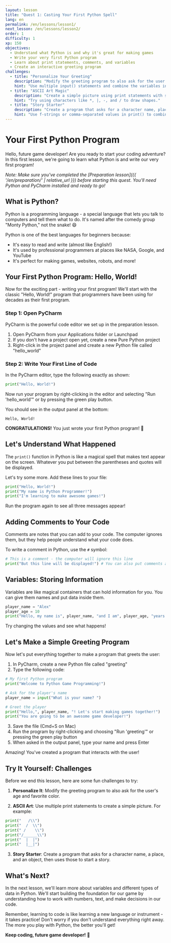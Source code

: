 ```yaml
---
layout: lesson
title: "Quest 1: Casting Your First Python Spell"
lang: en
permalink: /en/lessons/lesson1/
next_lesson: /en/lessons/lesson2/
order: 1
difficulty: 1
xp: 150
objectives:
  - Understand what Python is and why it's great for making games
  - Write your very first Python program
  - Learn about print statements, comments, and variables
  - Create an interactive greeting program
challenges:
  - title: "Personalize Your Greeting"
    description: "Modify the greeting program to also ask for the user's age and favorite color, then create a personalized message."
    hint: "Use multiple input() statements and combine the variables in your print statement."
  - title: "ASCII Art Magic"
    description: "Create a simple picture using print statements with special characters."
    hint: "Try using characters like *, |, -, and / to draw shapes."
  - title: "Story Starter"
    description: "Create a program that asks for a character name, place, and object, then uses those to start a magical story."
    hint: "Use f-strings or comma-separated values in print() to combine the variables."
---
```


# Your First Python Program

Hello, future game developer! Are you ready to start your coding adventure? In this first lesson, we're going to learn what Python is and write our very first program! 

*Note: Make sure you've completed the [Preparation lesson]({{ '/en/preparation/' | relative_url }}) before starting this quest. You'll need Python and PyCharm installed and ready to go!*

## What is Python?

Python is a programming language - a special language that lets you talk to computers and tell them what to do. It's named after the comedy group "Monty Python," not the snake! 😄

Python is one of the best languages for beginners because:
- It's easy to read and write (almost like English!)
- It's used by professional programmers at places like NASA, Google, and YouTube
- It's perfect for making games, websites, robots, and more!

## Your First Python Program: Hello, World!

Now for the exciting part - writing your first program! We'll start with the classic "Hello, World!" program that programmers have been using for decades as their first program.

### Step 1: Open PyCharm

PyCharm is the powerful code editor we set up in the preparation lesson.

1. Open PyCharm from your Applications folder or Launchpad
2. If you don't have a project open yet, create a new Pure Python project
3. Right-click in the project panel and create a new Python file called "hello_world"

### Step 2: Write Your First Line of Code

In the PyCharm editor, type the following exactly as shown:

```python
print("Hello, World!")
```

Now run your program by right-clicking in the editor and selecting "Run 'hello_world'" or by pressing the green play button.

You should see in the output panel at the bottom:

```
Hello, World!
```

**CONGRATULATIONS!** You just wrote your first Python program! 🎉

## Let's Understand What Happened

The `print()` function in Python is like a magical spell that makes text appear on the screen. Whatever you put between the parentheses and quotes will be displayed.

Let's try some more. Add these lines to your file:

```python
print("Hello, World!")
print("My name is Python Programmer!")
print("I'm learning to make awesome games!")
```

Run the program again to see all three messages appear!

## Adding Comments to Your Code

Comments are notes that you can add to your code. The computer ignores them, but they help people understand what your code does.

To write a comment in Python, use the `#` symbol:

```python
# This is a comment - the computer will ignore this line
print("But this line will be displayed!") # You can also put comments at the end of a line
```

## Variables: Storing Information

Variables are like magical containers that can hold information for you. You can give them names and put data inside them.

```python
player_name = "Alex"
player_age = 10
print("Hello, my name is", player_name, "and I am", player_age, "years old!")
```

Try changing the values and see what happens!

## Let's Make a Simple Greeting Program

Now let's put everything together to make a program that greets the user:

1. In PyCharm, create a new Python file called "greeting"
2. Type the following code:

```python
# My first Python program
print("Welcome to Python Game Programming!")

# Ask for the player's name
player_name = input("What is your name? ")

# Greet the player
print("Hello,", player_name, "! Let's start making games together!")
print("You are going to be an awesome game developer!")
```

3. Save the file (Cmd+S on Mac)
4. Run the program by right-clicking and choosing "Run 'greeting'" or pressing the green play button
5. When asked in the output panel, type your name and press Enter

Amazing! You've created a program that interacts with the user!

## Try It Yourself: Challenges

Before we end this lesson, here are some fun challenges to try:

1. **Personalize It**: Modify the greeting program to also ask for the user's age and favorite color.

2. **ASCII Art**: Use multiple print statements to create a simple picture. For example:

```python
print("   /\\")
print("  /  \\")
print(" /    \\")
print("/______\\")
print("  |  |")
print("  |__|")
```

3. **Story Starter**: Create a program that asks for a character name, a place, and an object, then uses those to start a story.

## What's Next?

In the next lesson, we'll learn more about variables and different types of data in Python. We'll start building the foundation for our game by understanding how to work with numbers, text, and make decisions in our code.

Remember, learning to code is like learning a new language or instrument - it takes practice! Don't worry if you don't understand everything right away. The more you play with Python, the better you'll get!

**Keep coding, future game developer!** 🚀